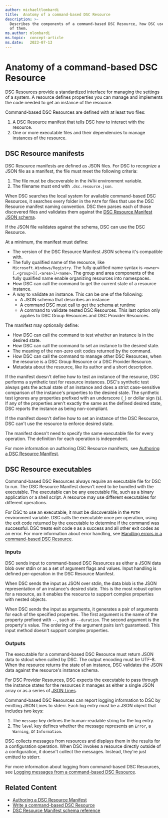 ```yaml
---
author: michaeltlombardi
title:  Anatomy of a command-based DSC Resource
description: >-
  Describes the components of a command-based DSC Resource, how DSC uses them, and what's required
  of them.
ms.author: mlombardi
ms.topic:  concept-article
ms.date:   2023-07-13
---
```


# Anatomy of a command-based DSC Resource

DSC Resources provide a standardized interface for managing the settings of a system. A resource
defines properties you can manage and implements the code needed to get an instance of the
resource.

Command-based DSC Resources are defined with at least two files:

1. A DSC Resource manifest that tells DSC how to interact with the resource.
1. One or more executable files and their dependencies to manage instances of the resource.

## DSC Resource manifests

DSC Resource manifests are defined as JSON files. For DSC to recognize a JSON file as a manifest,
the file must meet the following criteria:

1. The file must be discoverable in the `PATH` environment variable.
1. The filename must end with `.dsc.resource.json`.

When DSC searches the local system for available command-based DSC Resources, it searches every
folder in the `PATH` for files that use the DSC Resource manifest naming convention. DSC then
parses each of those discovered files and validates them against the
[DSC Resource Manifest JSON schema][01].

If the JSON file validates against the schema, DSC can use the DSC Resource.

At a minimum, the manifest must define:

- The version of the DSC Resource Manifest JSON schema it's compatible with.
- The fully qualified name of the resource, like `Microsoft.Windows/Registry`. The fully qualified
  name syntax is `<owner>[.<group>][.<area>]/<name>`. The group and area components of the fully
  qualified name enable organizing resources into namespaces.
- How DSC can call the command to get the current state of a resource instance.
- A way to validate an instance. This can be one of the following:
  - A JSON schema that describes an instance
  - A command DSC must call to get the schema at runtime
  - A command to validate nested DSC Resources. This last option only applies to DSC Group
    Resources and DSC Provider Resources.

The manifest may optionally define:

- How DSC can call the command to test whether an instance is in the desired
  state.
- How DSC can call the command to set an instance to the desired state.
- The meaning of the non-zero exit codes returned by the command.
- How DSC can call the command to manage other DSC Resources, when the resource is a DSC Group
  Resource or a DSC Provider Resource.
- Metadata about the resource, like its author and a short description.

If the manifest doesn't define how to test an instance of the resource, DSC performs a synthetic
test for resource instances. DSC's synthetic test always gets the actual state of an instance and
does a strict case-sensitive comparison of the instance's properties to the desired state. The
synthetic test ignores any properties prefixed with an underscore (`_`) or dollar sign (`$`). If
any of the properties aren't exactly the same as the defined desired state, DSC reports the
instance as being non-compliant.

If the manifest doesn't define how to set an instance of the DSC Resource, DSC can't use the
resource to enforce desired state.

The manifest doesn't need to specify the same executable file for every operation. The definition
for each operation is independent.

For more information on authoring DSC Resource manifests, see
[Authoring a DSC Resource Manifest][02].

## DSC Resource executables

Command-based DSC Resources always require an executable file for DSC to run. The DSC Resource
Manifest doesn't need to be bundled with the executable. The executable can be any executable file,
such as a binary application or a shell script. A resource may use different executables for
different operations.

For DSC to use an executable, it must be discoverable in the `PATH` environment variable. DSC calls
the executable once per operation, using the exit code returned by the executable to determine if
the command was successful. DSC treats exit code `0` as a success and all other exit codes as an
error. For more information about error handling, see
[Handling errors in a command-based DSC Resource][03].

### Inputs

DSC sends input to command-based DSC Resources as either a JSON data blob over stdin or as a set of
argument flags and values. Input handling is defined per-operation in the DSC Resource Manifest.

When DSC sends the input as JSON over stdin, the data blob is the JSON representation of an
instance's desired state. This is the most robust option for a resource, as it enables the resource
to support complex properties with nested objects.

When DSC sends the input as arguments, it generates a pair of arguments for each of the specified
properties. The first argument is the name of the property prefixed with `--`, such as
`--duration`. The second argument is the property's value. The ordering of the argument pairs isn't
guaranteed. This input method doesn't support complex properties.

### Outputs

The executable for a command-based DSC Resource must return JSON data to stdout when called by DSC.
The output encoding must be UTF-8. When the resource returns the state of an instance, DSC
validates the JSON data against the resource's instance schema.

For DSC Provider Resources, DSC expects the executable to pass through the instance states for the
resources it manages as either a single JSON array or as a series of [JSON Lines][04].

Command-based DSC Resources can report logging information to DSC by emitting JSON Lines to stderr.
Each log entry must be a JSON object that includes two keys:

1. The `message` key defines the human-readable string for the log entry.
1. The `level` key defines whether the message represents an `Error`, a `Warning`, or `Information`.

DSC collects messages from resources and displays them in the results for a configuration
operation. When DSC invokes a resource directly outside of a configuration, it doesn't collect the
messages. Instead, they're just emitted to stderr.

For more information about logging from command-based DSC Resources, see
[Logging messages from a command-based DSC Resource][05].

## Related Content

- [Authoring a DSC Resource Manifest][02]
- [Write a command-based DSC Resource][06]
- [DSC Resource Manifest schema reference][01]

[01]: ../../reference/schemas/resource/manifest/root.md
[02]: authoring-a-manifest.md
[03]: handling-errors.md
[04]: https://jsonlines.org/
[05]: logging-messages.md
[06]: write-a-command-based-resource.md
